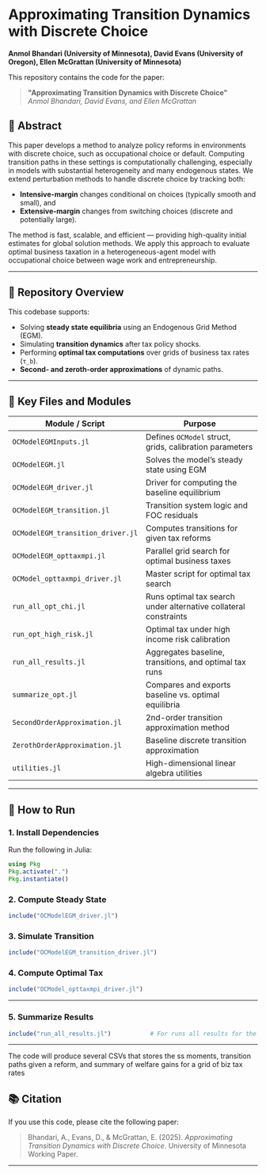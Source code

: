 # Approximating Transition Dynamics with Discrete Choice

**Anmol Bhandari (University of Minnesota), David Evans (University of Oregon), Ellen McGrattan (University of Minnesota)**

This repository contains the code for the paper:

> **"Approximating Transition Dynamics with Discrete Choice"**  
> *Anmol Bhandari, David Evans, and Ellen McGrattan*  

## 📄 Abstract

This paper develops a method to analyze policy reforms in environments with discrete choice, such as occupational choice or default. Computing transition paths in these settings is computationally challenging, especially in models with substantial heterogeneity and many endogenous states. We extend perturbation methods to handle discrete choice by tracking both:
- **Intensive-margin** changes conditional on choices (typically smooth and small), and
- **Extensive-margin** changes from switching choices (discrete and potentially large).

The method is fast, scalable, and efficient — providing high-quality initial estimates for global solution methods. We apply this approach to evaluate optimal business taxation in a heterogeneous-agent model with occupational choice between wage work and entrepreneurship.

---

## 🧭 Repository Overview

This codebase supports:
- Solving **steady state equilibria** using an Endogenous Grid Method (EGM).
- Simulating **transition dynamics** after tax policy shocks.
- Performing **optimal tax computations** over grids of business tax rates (`τ_b`).
- **Second- and zeroth-order approximations** of dynamic paths.

---

## 📂 Key Files and Modules

| Module / Script                     | Purpose |
|------------------------------------|---------|
| `OCModelEGMInputs.jl`              | Defines `OCModel` struct, grids, calibration parameters |
| `OCModelEGM.jl`                    | Solves the model’s steady state using EGM |
| `OCModelEGM_driver.jl`             | Driver for computing the baseline equilibrium |
| `OCModelEGM_transition.jl`         | Transition system logic and FOC residuals |
| `OCModelEGM_transition_driver.jl`  | Computes transitions for given tax reforms |
| `OCModelEGM_opttaxmpi.jl`          | Parallel grid search for optimal business taxes |
| `OCModel_opttaxmpi_driver.jl`      | Master script for optimal tax search |
| `run_all_opt_chi.jl`               | Runs optimal tax search under alternative collateral constraints |
| `run_opt_high_risk.jl`             | Optimal tax under high income risk calibration |
| `run_all_results.jl`               | Aggregates baseline, transitions, and optimal tax runs |
| `summarize_opt.jl`                 | Compares and exports baseline vs. optimal equilibria |
| `SecondOrderApproximation.jl`      | 2nd-order transition approximation method |
| `ZerothOrderApproximation.jl`      | Baseline discrete transition approximation |
| `utilities.jl`                     | High-dimensional linear algebra utilities |

---

## 🚀 How to Run

### 1. Install Dependencies
Run the following in Julia:
```julia
using Pkg
Pkg.activate(".")
Pkg.instantiate()
```

### 2. Compute Steady State
```julia
include("OCModelEGM_driver.jl")
```

### 3. Simulate Transition
```julia
include("OCModelEGM_transition_driver.jl")
```

### 4. Compute Optimal Tax
```julia
include("OCModel_opttaxmpi_driver.jl")  
```
---

### 5. Summarize Results
```julia
include("run_all_results.jl")           # For runs all results for the papers
```
---

The code will produce several CSVs that stores the ss moments, transition paths given a reform, and summary of welfare gains for a grid of biz tax rates

## 📚 Citation

If you use this code, please cite the following paper:

> Bhandari, A., Evans, D., & McGrattan, E. (2025). *Approximating Transition Dynamics with Discrete Choice*. University of Minnesota Working Paper.

---
